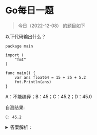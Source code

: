 # Go每日一题

> 今日（2022-12-08） 的题目如下

以下代码输出什么？

```golang
package main

import (
	"fmt"
)

func main() {
	var ans float64 = 15 + 25 + 5.2
	fmt.Println(ans)
}
```

A：不能编译；B：45；C：45.2；D：45.0

自测结果:

```
C: 45.2
```

<details>
<summary>答案解析：</summary>
<div>

正确答案：C。

本题涉及到常量表达式的一个知识点。

### 概念

常量表达式是指仅包含常量操作数，且是在编译的时候进行计算的。

而常量，在 Go 语言中又可以分为无类型常量和有类型常量，也可以分为字面值常量和具名常量。说人话？！

通过代码看看：

```golang
const a = 1 + 2 			// a == 3，是无类型常量
const b int8 = 1 + 2 	// b == 3，是有类型常量，类型是 int8

// 而 1、2 这样的就是字面值常量
// a、b 这样的就是具名常量
```

> 无类型常量英文是 untyped constants；具名常量英文是 named constants。

无类型常量也叫类型不确定常量，有类型常量也叫类型确定常量。虽然无类型常量类型不确定，但对于大多数类型不确定值来说，它们各自都有一个默认类型， 除了预声明的`nil`。`nil`是没有默认类型的。（参考 Go101）

- 一个字符串字面量的默认类型是 string 类型。
- 一个布尔字面量的默认类型是 bool 类型。
- 一个整数型字面量的默认类型是 int 类型。
- 一个 rune 字面量的默认类型是 rune（也就是 int32）类型。
- 一个浮点数字面量的默认类型是 float64 类型。
- 如果一个字面量含有虚部字面量，则此字面量的默认类型是 complex128 类型。

### 02 类型推断

大家都知道，Go 能自动进行类型推导。因此，在一些场景下，我们可以使用类型不确定值，而 Go 编译器会自动推断出这些值在特定场景下的类型。

如果根据上下文，没有确定的类型，则编译器会将这些不确定类型值视为它们的默认类型。

以上是 Go 中的隐式类型转换。除了这些情况，Go 是不支持隐式类型转换的，必须进行显示类型转换。

### 03 常量表达式

现在回到题目，说说常量表达式。

在 Go 语言规范中提到，任何在无类型常量上的操作结果是同一个类别的无类型常量，也就是：布尔、整数、浮点数、复数或者字符串常量。如果一个二元运算（非位移）的无类型操作数是不同类的，那么其结果是在如下列表中靠后显示的操作数的类：整数、 rune、浮点数、复数。又该说人话了？！

通过解析题目就明白这段话的意思了。

```golang
var ans float64 = 15 + 25 + 5.2
```

根据这段话，15 + 25 + 5.2 是常量表达式，因为这个表达式的操作数都是无类型的常量，因为其中有 5.2，它的默认类型是浮点型，所以这个常量表达式的结果虽然是无类型的，但默认类型是浮点型。

其实这道题抛开编程语言来说，就是一个常规的数学算式：15 + 25 + 5.2，这么简单的算式相信大家都会。所以，这道题做错了的，大概率是想多了，想复杂了！

当然，也有人说，看到这道题，怕有陷阱，所以想多了。。。

答案解析来自：https://polarisxu.studygolang.com/posts/go/action/weekly-question-94/

</div>
</details>
